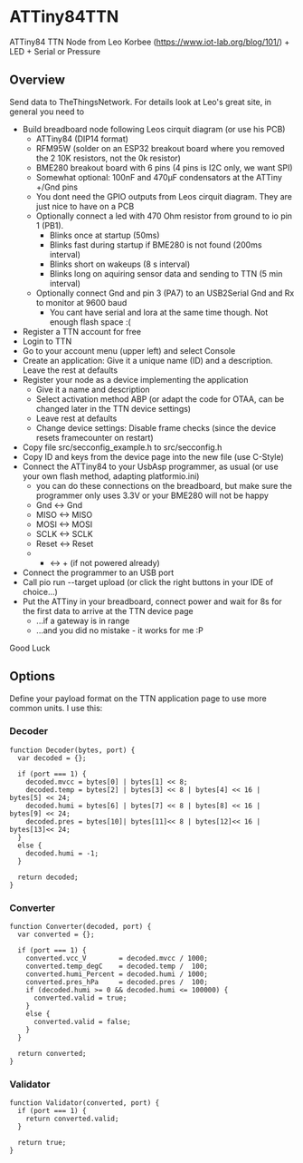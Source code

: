# ATTiny84TTN
ATTiny84 TTN Node from Leo Korbee (https://www.iot-lab.org/blog/101/) + LED + Serial or Pressure

## Overview

Send data to TheThingsNetwork. For details look at Leo's great site, in general you need to

* Build breadboard node following Leos cirquit diagram (or use his PCB)
    * ATTiny84 (DIP14 format)
    * RFM95W (solder on an ESP32 breakout board where you removed the 2 10K resistors, not the 0k resistor)
    * BME280 breakout board with 6 pins (4 pins is I2C only, we want SPI)
    * Somewhat optional: 100nF and 470µF condensators at the ATTiny +/Gnd pins
    * You dont need the GPIO outputs from Leos cirquit diagram. They are just nice to have on a PCB
    * Optionally connect a led with 470 Ohm resistor from ground to io pin 1 (PB1).
        * Blinks once at startup (50ms)
        * Blinks fast during startup if BME280 is not found (200ms interval)
        * Blinks short on wakeups (8 s interval)
        * Blinks long on aquiring sensor data and sending to TTN (5 min interval)
    * Optionally connect Gnd and pin 3 (PA7) to an USB2Serial Gnd and Rx to monitor at 9600 baud
        * You cant have serial and lora at the same time though. Not enough flash space :(
* Register a TTN account for free
* Login to TTN
* Go to your account menu (upper left) and select Console
* Create an application: Give it a unique name (ID) and a description. Leave the rest at defaults
* Register your node as a device implementing the application
    * Give it a name and description
    * Select activation method ABP (or adapt the code for OTAA, can be changed later in the TTN device settings)
    * Leave rest at defaults
    * Change device settings: Disable frame checks (since the device resets framecounter on restart)
* Copy file src/secconfig_example.h to src/secconfig.h 
* Copy ID and keys from the device page into the new file (use C-Style)
* Connect the ATTiny84 to your UsbAsp programmer, as usual (or use your own flash method, adapting platformio.ini)
    * you can do these connections on the breadboard, but make sure the programmer only uses 3.3V or your BME280 will not be happy
    * Gnd  <-> Gnd
    * MISO <-> MISO
    * MOSI <-> MOSI
    * SCLK <-> SCLK
    * Reset <-> Reset
    *  +   <-> + (if not powered already)
* Connect the programmer to an USB port
* Call pio run --target upload (or click the right buttons in your IDE of choice...)
* Put the ATTiny in your breadboard, connect power and wait for 8s for the first data to arrive at the TTN device page
    * ...if a gateway is in range
    * ...and you did no mistake - it works for me :P
    
Good Luck
    
## Options

Define your payload format on the TTN application page to use more common units. I use this:

### Decoder
```
function Decoder(bytes, port) {
  var decoded = {};
  
  if (port === 1) {
    decoded.mvcc = bytes[0] | bytes[1] << 8;
    decoded.temp = bytes[2] | bytes[3] << 8 | bytes[4] << 16 | bytes[5] << 24;
    decoded.humi = bytes[6] | bytes[7] << 8 | bytes[8] << 16 | bytes[9] << 24;
    decoded.pres = bytes[10]| bytes[11]<< 8 | bytes[12]<< 16 | bytes[13]<< 24;
  }
  else {
    decoded.humi = -1;
  }

  return decoded;
}
```
### Converter
```
function Converter(decoded, port) {
  var converted = {};

  if (port === 1) {
    converted.vcc_V        = decoded.mvcc / 1000;
    converted.temp_degC    = decoded.temp /  100;
    converted.humi_Percent = decoded.humi / 1000;
    converted.pres_hPa     = decoded.pres /  100;
    if (decoded.humi >= 0 && decoded.humi <= 100000) {
      converted.valid = true;
    }
    else {
      converted.valid = false;
    }
  }

  return converted;
}
```
### Validator
```
function Validator(converted, port) {
  if (port === 1) {
    return converted.valid;
  }
  
  return true;
}
```
